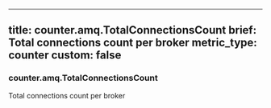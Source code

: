 
---
title: counter.amq.TotalConnectionsCount
brief: Total connections count per broker
metric_type: counter
custom: false
---
### counter.amq.TotalConnectionsCount

Total connections count per broker
